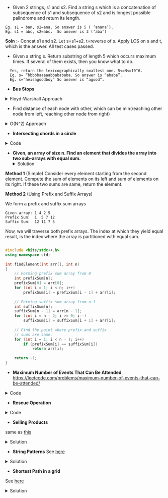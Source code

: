 * Given 2 strings, s1 and s2. Find a string s which is a concatenation of subsequence of s1 and subsequence of s2 and is longest possible palindrome and return its length.
```
Eg. s1 = ban, s2=ana. So answer is 5 ( ‘anana’).
Eg. s1 = abc, s2=abc.  So answer is 3 (‘aba’)
```
**Soln** :- Concat s1 and s2. Let s=s1+s2. t=reverse of s. Apply LCS on s and t, which is the answer. All test cases passed.

* Given a string s. Return substring of length 5 which occurs maximum times. If several of them exists, then you know what to do.
```
  Yes, return the lexicographically smallest one. 5<=N<=10^6.
  Eg. s= “bbbbbaaaaabbabababa. So answer is “ababa”.
  Eg. s=”heisagoodboy” So answer is “agood”.
```

* **Bus Stops**
<details>
  <summary>Floyd-Warshall Approach</summary>
  
![](https://lh3.googleusercontent.com/SHXRtAcqOIAyhjnvJHfWFCFb4DpTVviSOzUNmVOU4fZoTpn04Ppzo5A1YQ1qr-GCkeBKfKI8M2MNzGTzusNmMmi7nHycJfJwXHKz7JnTOcqrfaqHd0C0IQH7s2y-0JfVRSc1n43L)

</details>

* Find distance of each node with other, which can be min(reaching other node from left, reaching other node from right)
<details>
  <summary>O(N^2) Approach</summary>
  
```c++
#include <bits/stdc++.h>
using namespace std;

int n;
vector<int> arr;

int main()
{
    cin >> n;
    arr = vector<int>(n);
    int sum=0;
    for(int i=0;i<n;i++){
        cin >> arr[i];
        sum += arr[i];
    }
    int ans=0;
    for(int i=0;i<n;i++){
        int curr = i+1;
        int temp=0;
        while(curr != i){
            ans = max(ans,min(arr[i],sum-temp-arr[i]));
            temp+=arr[i];
            curr = (curr +1)%n;
        }
    }
    cout << ans<< endl;

    return 0;
}
```
</details>

* **Intersecting chords in a circle**

<details>
  <summary>Code</summary>

![](https://lh4.googleusercontent.com/85ChceCXyy4GLediMPE7zC__dtruLsPIlVXBqD-qEcGmZ7_XVJ-f3KEfEUtVuBTwZyky1J7YMa7ujI_VOhkloQ63BXV3hymZ_OVIJy5nPiioRbEmhmVCZZbVjheRiIyY1KwBkh17)

Think in terms of DP.
Can we relate answer for `N` with smaller answers.

If we draw a chord between any two points, can you observe current set of points getting broken into two smaller sets `S_1` and `S_2`? Can a chord be drawn between two points where each point belong to different set?

If we draw a chord from a point in `S_1` to a point in `S_2`, it will surely intersect the chord we’ve just drawn.

So, we can arrive at a recurrence that `Ways(n) = sum[i = 0 to n-1] { Ways(i)*Ways(n-i-1) }`.
Here we iterate over `i`, assuming that size of one of the sets is `i` and size of other set automatically is `(n-i-1)` since we’ve already used a pair of points and `i` pair of points in one set.


```c++
int Solution::chordCnt(int A) {
    int n = 2*A;
    vector<long long int> dp(n+1);
    dp[0] = 1;
    dp[2] = 1;
    for(int i = 4; i <= n; i++) {
        for(int j = 0; j <= i-2; j++) {
            dp[i] += dp[j] * dp[i-j-2];
            dp[i] %= 1000000007;
        }
    }
    return dp[n]%1000000007;
}
```
</details>

* **Given, an array of size n. Find an element that divides the array into two sub-arrays with equal sum.**
  <details>
    <summary>Solution</summary>

**Method 1** (Simple) 
Consider every element starting from the second element. Compute the sum of elements on its left and sum of elements on its right. If these two sums are same, return the element.

**Method 2** (Using Prefix and Suffix Arrays)

We form a prefix and suffix sum arrays

```
Given array: 1 4 2 5
Prefix Sum:  1  5 7 12
Suffix Sum:  12 11 7 5
```
Now, we will traverse both prefix arrays. The index at which they yield equal result, is the index where the array is partitioned with equal sum.

```c++

#include <bits/stdc++.h>
using namespace std;
 
int findElement(int arr[], int n)
{
    // Forming prefix sum array from 0
    int prefixSum[n];
    prefixSum[0] = arr[0];
    for (int i = 1; i < n; i++)
        prefixSum[i] = prefixSum[i - 1] + arr[i];
 
    // Forming suffix sum array from n-1
    int suffixSum[n];
    suffixSum[n - 1] = arr[n - 1];
    for (int i = n - 2; i >= 0; i--)
        suffixSum[i] = suffixSum[i + 1] + arr[i];
 
    // Find the point where prefix and suffix
    // sums are same.
    for (int i = 1; i < n - 1; i++)
        if (prefixSum[i] == suffixSum[i])
            return arr[i];
 
    return -1;
}
```
</details>

* **Maximum Number of Events That Can Be Attended**
  https://leetcode.com/problems/maximum-number-of-events-that-can-be-attended/
<details>
  <summary>Code</summary>

```c++
    int maxEvents(vector<vector<int>>& A) {
        priority_queue <int, vector<int>, greater<int>> pq;
        sort(A.begin(), A.end());
        int i = 0, res = 0, n = A.size();
        for (int d = 1; d <= 100000; ++d) {
            //Already expired no need to keeep
            while (pq.size() && pq.top() < d)
                pq.pop();
            //see what events can be attended today
            while (i < n && A[i][0] == d)
                pq.push(A[i++][1]);
            //attend any one that will end earlier
            if (pq.size()) {
                pq.pop();
                ++res;
            }
        }
        return res;
    }
 ```
 </details>

* **Rescue Operation**

<details>
  <summary>Code</summary>
  
![](https://lh3.googleusercontent.com/QnLrqfi-YM2i-GLisuXoH9PeWbZGhWDgULY4lCR7GvQLCbqJEvUGCZe0SSbyb8OxvXd5PyqwYq1XT60zRNOQDv8gLjh-ADQKJpKDyXrCyomQx7GxovTwIUenbeuQ-pYEZgp-yKZh)

Soln: Apply dijkstra from source to all the nodes and then from destination to all the nodes with edges reversed(which will be equivalent to finding distance from all nodes to the destination).
Answer will be the maximum of (distance of source to node) + (distance of node to destination)
</details>

* **Selling Products**

same as [this](https://leetcode.com/problems/least-number-of-unique-integers-after-k-removals/)

<details>
  <summary>Solution</summary>

```c++
class Solution {
public:
    int findLeastNumOfUniqueInts(vector<int>& arr, int k) {
        unordered_map<int, int> m;
        for(int x: arr)
            m[x]++;
        vector<pair<int, int>> v;
        for(auto& [k, val]: m)
            v.push_back({val, k});
        sort(v.begin(), v.end());
        int count = 0;
        int n = v.size();
        for(int i = 0; i < n; i++) {
            if(v[i].first <= k) {
                k -= v[i].first;
                count++;
            }
        }
        return n-count;
    }
};
```
</details>

* **String Patterns**
See [here](https://stackoverflow.com/questions/62816143/how-many-words-of-length-n-have-at-most-k-consecutive-vowels)

<details>
  <summary>Solution</summary>
  
```c++
   #include<bits/stdc++.h>
   #define mod 1000000007
   using namespace std;

   int solve(int wordLen, int maxVowels){
       long long dp[wordLen+1][2];

       dp[0][1] = dp[0][0] = 1;
       dp[1][1] = 21;
       dp[1][0]  = 5;

       for(int i  = 2;i<=wordLen;i++){

           dp[i][1] = (21*(dp[i-1][1]+dp[i-1][0])%mod)%mod;

           int k  = i, j = 1, p = 5;
           dp[i][0] = 0;

           while(k>0 && j<=maxVowels){
               dp[i][0] = (dp[i][0] + (p*dp[i-j][1])%mod)%mod;
               p = (p*5)%mod;
               k--;
               j++;
           } 
       }

       return (int)(dp[wordLen][0]+dp[wordLen][1])%mod;
   }

   int main(){
       cout<<solve(5, 3); 
       return 0;
   }
   ```
   </details>

* **Shortest Path in a grid**

See [here](https://leetcode.com/problems/shortest-path-in-a-grid-with-obstacles-elimination/)
<details>
  <summary>Solution</summary>

```c++
class Solution {
public:
    vector<int> dirX{0, 1, 0, -1};
    vector<int> dirY{-1, 0, 1, 0};
    
    int shortestPath(vector<vector<int>>& A, int k) {
        int m = A.size(), n = m ? A[0].size() : 0;
        vector<vector<vector<bool>>> visited(m, vector<vector<bool>>(n, vector<bool>(k+1, false)));
        queue<vector<int>> q;
        
        if(A[0][0]) {
            q.push({0,0,1});
            visited[0][0][1] = true;
        }
        else {
            q.push({0,0,0});
            visited[0][0][0] = true;
        }
        int count = 0;
        
        while(!q.empty()) {
            int qSize = q.size();
            for(int i = 0; i < qSize; i++) {
                vector<int> v = q.front(); q.pop();
                if(v[2] == k+1) continue;
                int x = v[0], y = v[1];
                if(x == m-1 and y == n-1)
                    return count;
                
                for(int dir = 0; dir < 4; dir++) {
                    int x1 = x + dirX[dir], y1 = y + dirY[dir];
                    
                    if(x1 >= 0 and y1 >= 0 and x1 < m and y1 < n) {
                    
                        if(A[x1][y1] and !visited[x1][y1][v[2]+1]) {
                            q.push({x1, y1, v[2]+1});
                            visited[x1][y1][v[2]+1] = 1;
                        }
                        else if(!A[x1][y1] and !visited[x1][y1][v[2]]) {
                            q.push({x1,y1,v[2]});
                            visited[x1][y1][v[2]] = 1;
                        }
                    }
                }
            }
            count++;
        }
        return -1;
    }
};
```
</details>

